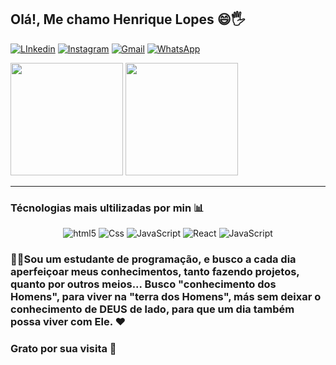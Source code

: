 ## Olá!, Me chamo Henrique Lopes 😄🖐️

[![LInkedin](https://img.shields.io/badge/LinkedIn-0077B5?style=for-the-badge&logo=linkedin&logoColor=white)](www.linkedin.com/in/rick94ita
)
[![Instagram](https://img.shields.io/badge/Instagram-E4405F?style=for-the-badge&logo=instagram&logoColor=white)](https://www.instagram.com/henrique94lopes/
)
[![Gmail](https://img.shields.io/badge/Gmail-D14836?style=for-the-badge&logo=gmail&logoColor=white)](henrique94ita@gmail.com
)
[![WhatsApp](https://img.shields.io/badge/WhatsApp-25D366?style=for-the-badge&logo=whatsapp&logoColor=white)](https://wa.me/5538991799894)

<div>
<img height = "180em" src="https://github-readme-stats.vercel.app/api?username=RICK-1994-ITAC&show_icons=true&theme=dark"/>
<img height = "180em" src="https://github-readme-stats.vercel.app/api/top-langs?username=RICK-1994-ITAC&layout-compact&langs_count-16&theme=dark"/>
</div>


*** 
### Técnologias mais ultilizadas por min 📊

<div align="center">
<img alt="html5" src="https://img.shields.io/badge/HTML5-E34F26?style=for-the-badge&logo=html5&logoColor=white">
<img alt="Css" src="https://img.shields.io/badge/CSS3-1572B6?style=for-the-badge&logo=css3&logoColor=white">
<img alt="JavaScript" src="https://img.shields.io/badge/JavaScript-F7DF1E?style=for-the-badge&logo=javascript&logoColor=black">
<img alt="React" src="https://img.shields.io/badge/React-20232A?style=for-the-badge&logo=react&logoColor=61DAFB">
<img alt="JavaScript" src="https://img.shields.io/badge/TypeScript-007ACC?style=for-the-badge&logo=typescript&logoColor=white">

</div>

### 👨‍💻Sou um estudante de programação, e busco a cada dia aperfeiçoar meus conhecimentos, tanto fazendo projetos, quanto por outros meios... Busco "conhecimento dos Homens", para viver na "terra dos Homens", más sem deixar o conhecimento de DEUS de lado, para que um dia também possa viver com Ele. ❤️
### Grato por sua visita 🤝
